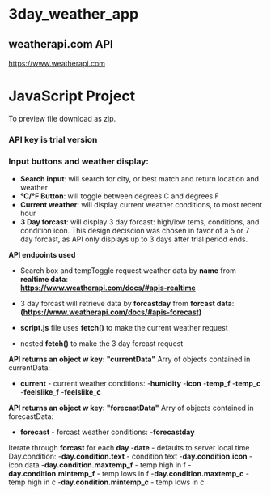 # 3day_weather_app

## weatherapi.com API
https://www.weatherapi.com

# JavaScript Project
To preview file download as zip. 

### API key is trial version
### Input buttons and weather display: 
- **Search input**: will search for city, or best match and return location and weather
- **°C/°F Button**: will toggle between degrees C and degrees F
- **Current weather**: will display current weather conditions, to most recent hour
- **3 Day forcast**: will display 3 day forcast: high/low tems, conditions, and condition icon.
This design deciscion was chosen in favor of a 5 or 7 day forcast, as API only displays up to
3 days after trial period ends.

**API endpoints used**
- Search box and tempToggle request weather data by **name** from **realtime data**:  
**https://www.weatherapi.com/docs/#apis-realtime**  
- 3 day forcast will retrieve data by **forcastday** from **forcast data**:  
**(https://www.weatherapi.com/docs/#apis-forecast)**  

- **script.js** file uses **fetch()** to make the current weather request
- nested **fetch()** to make the 3 day forcast request

**API returns an object w key: "currentData"**
Arry of objects contained in currentData:
- **current** - current weather conditions:
                -**humidity**
                -**icon**
                -**temp_f**
                -**temp_c**
                -**feelslike_f**
                -**feelslike_c**

**API returns an object w key: "forecastData"**
Arry of objects contained in forecastData:
- **forecast** - forcast weather conditions:
                -**forecastday**

Iterate through **forcast** for each **day**
                -**date** - defaults to server local time
                Day.condition:
                    -**day.condition.text** - condition text
                    -**day.condition.icon** - icon data
                    -**day.condition.maxtemp_f** - temp high in f
                    -**day.condition.mintemp_f** - temp lows in f
                    -**day.condition.maxtemp_c** - temp high in c
                    -**day.condition.mintemp_c** - temp lows in c